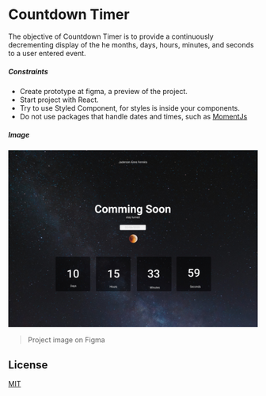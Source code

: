 # Countdown Timer

The objective of Countdown Timer is to provide a continuously decrementing display of the he months, days, hours, minutes, and seconds to a user entered event.

##### Constraints

  - Create prototype at figma, a preview of the project.
  - Start project with React.
  - Try to use Styled Component, for styles is inside your components.
  - Do not use packages that handle dates and times, such as [MomentJs](https://momentjs.com/)


##### Image
![](https://github.com/jadersonaires/countdown-timer/blob/master/src/img/countdown-timer.jpg)
> Project image on Figma



## License
[MIT](https://choosealicense.com/licenses/mit/)